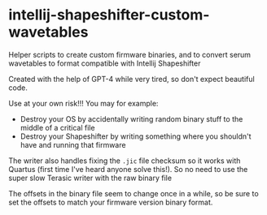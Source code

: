 

# intellij-shapeshifter-custom-wavetables
Helper scripts to create custom firmware binaries, and to convert serum wavetables to format compatible with Intellij Shapeshifter

Created with the help of GPT-4 while very tired, so don't expect beautiful code.

Use at your own risk!!! 
You may for example:
- Destroy your OS by accidentally writing random binary stuff to the middle of a critical file
- Destroy your Shapeshifter by writing something where you shouldn't have and running that firmware

The writer also handles fixing the `.jic` file checksum so it works with Quartus (first time I've heard anyone solve this!). So no need to use the super slow Terasic writer with the raw binary file

The offsets in the binary file seem to change once in a while, so be sure to set the offsets to match your firmware version binary format.
